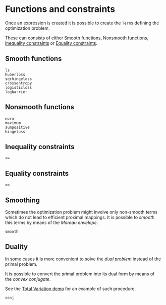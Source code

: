 # Functions and constraints

Once an expression is created it is possible to create the `Term`s defining the optimization problem. 

These can consists of either [Smooth functions](@ref),  [Nonsmooth functions](@ref), [Inequality constraints](@ref) 
or [Equality constraints](@ref).

## Smooth functions

```@docs
ls
huberloss
sqrhingeloss
crossentropy
logisticloss
logbarrier
```

## Nonsmooth functions

```@docs
norm
maximum
sumpositive
hingeloss
```

## Inequality constraints

```@docs
<=
```

## Equality constraints

```@docs
==
```

## Smoothing

Sometimes the optimization problem might involve only non-smooth terms which do not lead to efficient proximal mappings. It is possible to *smooth* this terms by means of the *Moreau envelope*.

```@docs
smooth
```

## Duality

In some cases it is more convenient to solve the *dual problem* instead of the primal problem. 

It is possible to convert the primal problem into its dual form by means of the *convex conjugate*. 

See the [Total Variation demo](https://github.com/kul-forbes/StructuredOptimization.jl/blob/master/demos/TotalVariationDenoising.ipynb) for an example of such procedure.

```@docs
conj
```

